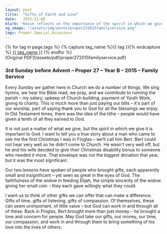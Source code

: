```yaml
---
layout: post
title:  "Gifts of Faith and Love"
date:   2015-11-08
blurb: "Kevin reflects on the importance of the spirit in which we give, rather than the amount. He shares a touching story of 'Bert', who despite his own hardships, gave his Christmas disability bonus to those in need. The sermon emphasizes that our offerings, whether they be money, time, or compassion, are valuable to God and can make a significant difference in the lives of others."
og_image: "/assets/img/posts/proper272015familyservice.png"
tags: Proper Special_Occasions
---    
```

<div class="tag-pills">
  {% for tag in page.tags %}
    {% capture tag_name %}{{ tag }}{% endcapture %}
    <a href="{{ site.baseurl }}/tag/{{ tag_name }}" class="tag-pill">{{ tag_name }}</a>
  {% endfor %}
</div>
[Original PDF](/assets/pdf/proper272015familyservice.pdf)

### 3rd Sunday before Advent – Proper 27 – Year B – 2015 – Family Service

Every Sunday we gather here in Church we do a number of things. We sing hymns, we hear the Bible read, we pray, and we contribute to running the parish – my salary, upkeep of Church building, payment of Youth Work, giving to charity. This is much more than just paying our bills – it's part of our worship, part of saying thank you to God for all the blessings we enjoy. In Old Testament times, there was the idea of the tithe – people would have given a tenth of all they earned to God.

It is not just a matter of what we give, but the spirit in which we give it is important to God. I want to tell you a true story about a man who came to see me the first Christmas I was in Finglas – we’ll call him Bert. Bert could not hear very well so he didn’t come to Church. He wasn't very well off, but he and his wife decided to give their Christmas disability bonus to someone who needed it more. That envelope was not the biggest donation that year, but it was the most significant.

Our two lessons have spoken of people who brought gifts, each apparently small and insignificant – yet seen as great in the eyes of God. The faithfulness of the widow in feeding Elijah, the simple sincerity of the widow giving her small coin – they each gave willingly what they could.

I want us to think of other gifts we can offer that can make a difference. Gifts of time, gifts of listening, gifts of compassion. Of themselves, these can seem unimportant, of little value – but God can work in and through all of these. Back in Finglas, Bert brought more than just money – he brought a love and concern for people. May God take our gifts, our money, our time, our compassion, and work in and through them to bring something of his love into the lives of others.

